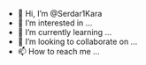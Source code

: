 - 👋 Hi, I’m @Serdar1Kara
- 👀 I’m interested in ...
- 🌱 I’m currently learning ...
- 💞️ I’m looking to collaborate on ...
- 📫 How to reach me ...

<!---
Serdar1Kara/Serdar1Kara is a ✨ special ✨ repository because its `README.md` (this file) appears on your GitHub profile.
You can click the Preview link to take a look at your changes.
--->
